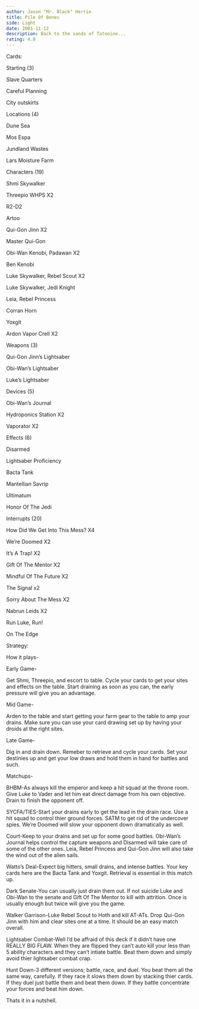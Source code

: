 ```yaml
---
author: Jason "Mr. Black" Herrin
title: Pile Of Bones
side: Light
date: 2001-11-12
description: Back to the sands of Tatooine...
rating: 4.0
---
```

Cards: 

Starting (3)
Slave Quarters
Careful Planning 
City outskirts

Locations (4)
Dune Sea
Mos Espa
Jundland Wastes
Lars Moisture Farm

Characters (19)
Shmi Skywalker
Threepio WHPS X2
R2-D2
Artoo
Qui-Gon Jinn X2
Master Qui-Gon
Obi-Wan Kenobi, Padawan X2
Ben Kenobi
Luke Skywalker, Rebel Scout X2
Luke Skywalker, Jedi Knight
Leia, Rebel Princess
Corran Horn
Yoxgit 
Ardon Vapor Crell X2

Weapons (3)
Qui-Gon Jinn’s Lightsaber
Obi-Wan’s Lightsaber
Luke’s Lightsaber

Devices (5)
Obi-Wan’s Journal
Hydroponics Station X2
Vaporator X2

Effects (6)
Disarmed
Lightsaber Proficiency
Bacta Tank
Mantellian Savrip
Ultimatum
Honor Of The Jedi

Interrupts (20)
How Did We Get Into This Mess? X4
We’re Doomed X2
It’s A Trap! X2
Gift Of The Mentor X2
Mindful Of The Future X2
The Signal x2
Sorry About The Mess X2
Nabrun Leids X2
Run Luke, Run!
On The Edge 

Strategy: 

How it plays-

Early Game-
Get Shmi, Threepio, and escort to table. Cycle your cards to get your sites and effects on the table. Start draining as soon as you can, the early pressure will give you an advantage.

Mid Game-
Arden to the table and start getting your farm gear to the table to amp your drains. Make sure you can use your card drawing set up by having your droids at the right sites.

Late Game-
Dig in and drain down. Remeber to retrieve and cycle your cards. Set your destinies up and get your low draws and hold them in hand for battles and such.

Matchups-

BHBM-As always kill the emperor and keep a hit squad at the throne room. Give Luke to Vader and let him eat direct damage from his own objective. Drain to finish the opponent off.

SYCFA/TIES-Start your drains early to get the lead in the drain race. Use a hit squad to control thier ground forces. SATM to get rid of the undercover spies. We’re Doomed will slow your opponent down dramatically as well.

Court-Keep to your drains and set up for some good battles. Obi-Wan’s Journal helps control the capture weapons and Disarmed will take care of some of the other ones. Leia, Rebel Princess and Qui-Gon Jinn will also take the wind out of the alien sails.

Watto’s Deal-Expect big hitters, small drains, and intense battles. Your key cards here are the Bacta Tank and Yoxgit. Retrieval is essential in this match up.

Dark Senate-You can usually just drain them out. If not suicide Luke and Obi-Wan to the senate and Gift Of The Mentor to kill with attrition. Once is usually enough but twice will give you the game.

Walker Garrison-Luke Rebel Scout to Hoth and kill AT-ATs. Drop Qui-Gon Jinn with him and clear sites one at a time. It should be an easy match overall.

Lightsaber Combat-Well I’d be affraid of this deck if it didn’t have one REALLY BIG FLAW. When they are flipped they can’t auto kill your less than 5 ability characters and they can’t intiate battle. Beat them down and simply avoid thier lightsaber combat crap.

Hunt Down-3 different versions; battle, race, and duel. You beat them all the same way, carefully. If they race it slows them down by stacking  thier cards. If they duel just battle them and beat them down. If they battle concentrate your forces and beat him down.

Thats it in a nutshell.

